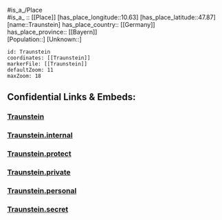 ﻿---
location: [47.87,10.63] 
mapzoom: [7,12] 
mapmarker: city 
type: City
tags:
- geo/City


SpocWebEntityId: 34948
isDeleted: false
confidential: public

---
#is_a_/Place  
#is_a_ :: [[Place]] 
[has_place_longitude::10.63] 
[has_place_latitude::47.87] 
[name::Traunstein] 
has_place_country:: [[Germany]]  
has_place_province:: [[Bayern]]  
[Population::] 
[Unknown::] 


```leaflet
id: Traunstein
coordinates: [[Traunstein]] 
markerFile: [[Traunstein]] 
defaultZoom: 11 
maxZoom: 18
```


## Confidential Links & Embeds: 

### [Traunstein](/_public/Earth/Continent/Europe/Europe~Central/Germany/Germany~West/Bayern/counties~Bayern/Kaufbeuren/City/Traunstein.md) 

### [Traunstein.internal](/_internal/Earth/Continent/Europe/Europe~Central/Germany/Germany~West/Bayern/counties~Bayern/Kaufbeuren/City/Traunstein.internal.md) 

### [Traunstein.protect](/_protect/Earth/Continent/Europe/Europe~Central/Germany/Germany~West/Bayern/counties~Bayern/Kaufbeuren/City/Traunstein.protect.md) 

### [Traunstein.private](/_private/Earth/Continent/Europe/Europe~Central/Germany/Germany~West/Bayern/counties~Bayern/Kaufbeuren/City/Traunstein.private.md) 

### [Traunstein.personal](/_personal/Earth/Continent/Europe/Europe~Central/Germany/Germany~West/Bayern/counties~Bayern/Kaufbeuren/City/Traunstein.personal.md) 

### [Traunstein.secret](/_secret/Earth/Continent/Europe/Europe~Central/Germany/Germany~West/Bayern/counties~Bayern/Kaufbeuren/City/Traunstein.secret.md) 

